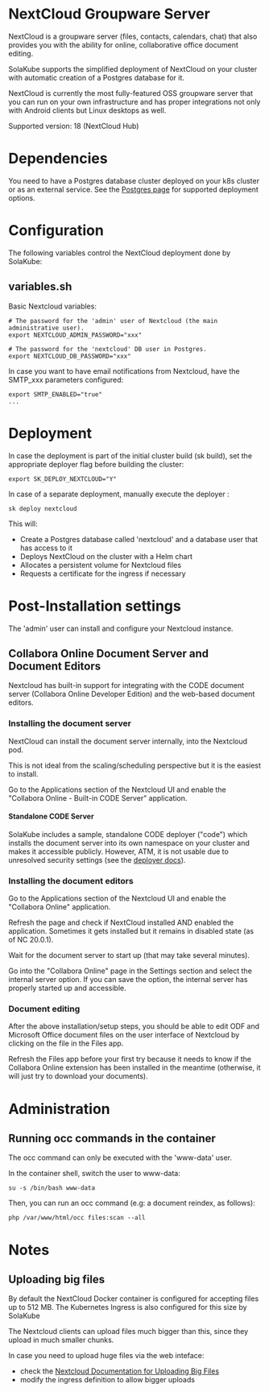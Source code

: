 # NextCloud Groupware Server

NextCloud is a groupware server (files, contacts, calendars, chat) that also provides you with the ability for online, collaborative office document editing.  

SolaKube supports the simplified deployment of NextCloud on your cluster with automatic creation of a Postgres database for it.

NextCloud is currently the most fully-featured OSS groupware server that you can run on your own infrastructure and has proper integrations not only with Android clients but Linux desktops as well.

Supported version: 18 (NextCloud Hub)

# Dependencies

You need to have a Postgres database cluster deployed on your k8s cluster or as an external service. See the [Postgres page](postgres.md) for supported deployment options.  

# Configuration

The following variables control the NextCloud deployment done by SolaKube:

## variables.sh

Basic Nextcloud variables:

~~~
# The password for the 'admin' user of Nextcloud (the main administrative user).
export NEXTCLOUD_ADMIN_PASSWORD="xxx"

# The password for the 'nextcloud' DB user in Postgres.
export NEXTCLOUD_DB_PASSWORD="xxx"
~~~

In case you want to have email notifications from Nextcloud, have the SMTP_xxx parameters configured:

~~~
export SMTP_ENABLED="true"
...
~~~

# Deployment

In case the deployment is part of the initial cluster build (sk build), set the appropriate deployer flag before building the cluster:

~~~
export SK_DEPLOY_NEXTCLOUD="Y"
~~~

In case of a separate deployment, manually execute the deployer :

~~~
sk deploy nextcloud
~~~ 

This will:
- Create a Postgres database called 'nextcloud' and a database user that has
  access to it
- Deploys NextCloud on the cluster with a Helm chart
- Allocates a persistent volume for Nextcloud files
- Requests a certificate for the ingress if necessary

# Post-Installation settings

The 'admin' user can install and configure your Nextcloud instance.

## Collabora Online Document Server and Document Editors

Nextcloud has built-in support for integrating with the CODE document server (Collabora Online Developer Edition) and the web-based document editors.

### Installing the document server

NextCloud can install the document server internally, into the Nextcloud pod.

This is not ideal from the scaling/scheduling perspective but it is the easiest to install.

Go to the Applications section of the Nextcloud UI and enable the "Collabora Online - Built-in CODE Server" application.

#### Standalone CODE Server

SolaKube includes a sample, standalone CODE deployer ("code") which installs the document server into its own namespace on your cluster and makes it accessible publicly. However, ATM, it is not usable due to unresolved security settings (see the [deployer docs](code.md)). 

### Installing the document editors

Go to the Applications section of the Nextcloud UI and enable the "Collabora Online" application.

Refresh the page and check if NextCloud installed AND enabled the application. Sometimes it gets installed but it remains in disabled state (as of NC 20.0.1).

Wait for the document server to start up (that may take several minutes). 

Go into the "Collabora Online" page in the Settings section and select the internal server option. If you can save the option, the internal server has properly started up and accessible.

### Document editing

After the above installation/setup steps, you should be able to edit ODF and Microsoft Office document files on the user interface of Nextcloud by clicking on the file in the Files app.

Refresh the Files app before your first try because it needs to know if the Collabora Online extension has been installed in the meantime (otherwise, it will just try to download your documents). 

# Administration

## Running occ commands in the container

The occ command can only be executed with the 'www-data' user.

In the container shell, switch the user to www-data:

~~~
su -s /bin/bash www-data
~~~ 

Then, you can run an occ command (e.g: a document reindex, as follows):

~~~
php /var/www/html/occ files:scan --all
~~~

# Notes

## Uploading big files

By default the NextCloud Docker container is configured for accepting files up to 512 MB. The Kubernetes Ingress is also configured for this size by SolaKube

The Nextcloud clients can upload files much bigger than this, since they upload in much smaller chunks.

In case you need to upload huge files via the web inteface:
- check the [Nextcloud Documentation for Uploading Big Files](https://docs.nextcloud.com/server/18/admin_manual/configuration_files/big_file_upload_configuration.html?highlight=big%20files)
- modify the ingress definition to allow bigger uploads
